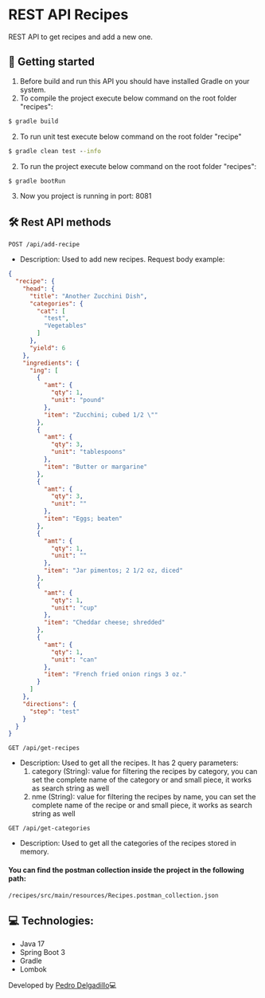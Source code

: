 # REST API Recipes

REST API to get recipes and add a new one.

## 🚀 Getting started
1. Before build and run this API you should have installed Gradle on your system.
2. To compile the project execute below command on the root folder "recipes":
```cmd
$ gradle build
```
2. To run unit test execute below command on the root folder "recipe"
```cmd
$ gradle clean test --info
```
2. To run the project execute below command on the root folder "recipes":
```cmd
$ gradle bootRun
```
3. Now you project is running in port: 8081

## 🛠 Rest API methods

```text
POST /api/add-recipe
```
* Description: Used to add new recipes. Request body example:
```json
{
  "recipe": {
    "head": {
      "title": "Another Zucchini Dish",
      "categories": {
        "cat": [
          "test",
          "Vegetables"
        ]
      },
      "yield": 6
    },
    "ingredients": {
      "ing": [
        {
          "amt": {
            "qty": 1,
            "unit": "pound"
          },
          "item": "Zucchini; cubed 1/2 \""
        },
        {
          "amt": {
            "qty": 3,
            "unit": "tablespoons"
          },
          "item": "Butter or margarine"
        },
        {
          "amt": {
            "qty": 3,
            "unit": ""
          },
          "item": "Eggs; beaten"
        },
        {
          "amt": {
            "qty": 1,
            "unit": ""
          },
          "item": "Jar pimentos; 2 1/2 oz, diced"
        },
        {
          "amt": {
            "qty": 1,
            "unit": "cup"
          },
          "item": "Cheddar cheese; shredded"
        },
        {
          "amt": {
            "qty": 1,
            "unit": "can"
          },
          "item": "French fried onion rings 3 oz."
        }
      ]
    },
    "directions": {
      "step": "test"
    }
  }
}
```

```text
GET /api/get-recipes
```
* Description: Used to get all the recipes. It has 2 query parameters:
  1. category (String): value for filtering the recipes by category, you can set the complete 
     name of the category or and small piece, it works as search string as well
  2. nme (String): value for filtering the recipes by name, you can set the complete
     name of the recipe or and small piece, it works as search string as well

```text
GET /api/get-categories
```
* Description: Used to get all the categories of the recipes stored in memory.

#### You can find the postman collection inside the project in the following path: 

```text
/recipes/src/main/resources/Recipes.postman_collection.json
```

## 💻 Technologies:
* Java 17
* Spring Boot 3
* Gradle
* Lombok

Developed by [Pedro Delgadillo](https://github.com/pedrodelg)💻
